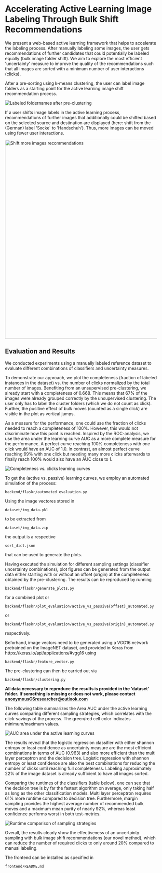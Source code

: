 # Accelerating Active Learning Image Labeling Through Bulk Shift Recommendations

We present a web-based active learning framework that helps to accelerate the labeling process. After manually labeling some images, the user gets recommendations of further candidates that could potentially be labeled equally (bulk image folder shift). We aim to explore the most efficient 'uncertainty' measure to improve the quality of the recommendations such that all images are sorted with a minimum number of user interactions (clicks).

After a pre-sorting using k-means clustering, the user can label image folders as a starting point for the active learning image shift recommendation process.

![Labeled foldernames after pre-clustering](https://user-images.githubusercontent.com/85504774/132091919-02d3505c-b94f-4d81-a605-95393f580e77.png)

If a user shifts image labels in the active learning process, recommendations of further images that additionally could be shifted based on the selected source and destination are displayed (here: shift from the (German) label 'Socke' to 'Handschuh'). Thus, more images can be moved using fewer user interactions.

<img width="656" alt="Shift more images recommendations" src="https://user-images.githubusercontent.com/85504774/132092010-80a1ef30-4b3a-4bde-a854-b9ead38dc26d.png">


## Evaluation and Results

We conducted experiments using a manually labeled reference dataset to evaluate different combinations of classifiers and uncertainty measures.

To demonstrate our approach, we plot the completeness (fraction of labeled instances in the dataset) vs. the number of clicks normalized by the total number of images.
Benefiting from an unsupervised pre-clustering, we already start with a completeness of 0.668. This means that 67% of the images were already grouped correctly by the unsupervised clustering. The user only has to label the cluster folders (which we do not count as click). Further, the positive effect of bulk moves (counted as a single click) are visible in the plot as vertical jumps.

As a measure for the performance, one could use the fraction of clicks needed to reach a completeness of 100%. However, this would not discriminate how this point is reached. Inspired by the ROC-analysis, we use the area under the learning curve AUC as a more complete measure for the performance. A perfect curve reaching 100% completeness with one click would have an AUC of 1.0. In contrast, an almost perfect curve reaching 99% with one click but needing many more clicks afterwards to finally reach 100% would also have an AUC close to 1.

![Completeness vs. clicks learning curves](https://user-images.githubusercontent.com/85504774/132089958-56b2e364-e44d-4ae0-977d-db6376402d26.png)

To get the (active vs. passive) learning curves, we employ an automated simulation of the process:
```
backend/flaskr/automated_evaluation.py
```
Using the image vectores stored in
```
dataset/img_data.pkl
```
to be extracted from
```
dataset/img_data.zip
```
the output is a respective
```
sort_dict.json
```
that can be used to generate the plots.

Having executed the simulation for different sampling settings (classifier uncertainty combinations), plot figures can be generated from the output data either starting with or without an offset (origin) at the completeness obtained by the pre-clustering.
The results can be reproduced by running
```
backend/flaskr/generate_plots.py
```
for a combined plot or
```
backend/flaskr/plot_evaluation/active_vs_passive(offset)_automated.py
```
or
```
backend/flaskr/plot_evaluation/active_vs_passive(origin)_automated.py
```
respectively.

Beforhand, image vectors need to be generated using a VGG16 network pretrained on the ImageNET dataset, and provided in Keras from
https://keras.io/api/applications/#vgg16
using
```
backend/flaskr/feature_vector.py
```

The pre-clustering can then be carried out via
```
backend/flaskr/clustering.py
```
**All data necessary to reproduce the results is provided in the 'dataset' folder.**
**If something is missing or does not work, please contact anonymousCSresearcher@outlook.com**

The following table summarizes the Area AUC under the active learning curves comparing different sampling strategies, which correlates with the click-savings of the process. The green/red cell color indicates minimum/maximum values.

![AUC area under the active learning curves](https://user-images.githubusercontent.com/85504774/132089680-73cfe223-a754-4c8a-a06d-bf35bb43677a.png)

The results reveal that the logistic regression classifier with either shannon entropy or least confidence as uncertainty measure are the most efficient combinations in terms of AUC (0.963) and also more efficient than the multi layer perceptron and the decision tree. Logistic regression with shannon entropy or least confidence are also the best combinations for reducing the number of clicks until reaching full completeness. Labeling approximately 22% of the image dataset is already sufficient to have all images sorted.

Comparing the runtimes of the classifiers (table below), one can see that the decision tree is by far the fastest algorithm on average, only taking half as long as the other classification models. Multi layer perceptron requires 61% more runtime compared to decision tree. Furthermore, margin sampling provides the highest average number of recommended bulk moves and a maximum mean purity of nearly 92%, whereas least confidence performs worst in both test-metrics.

![Runtime comparison of sampling strategies](https://user-images.githubusercontent.com/85504774/132089938-d314a97c-ffd2-4ba7-8afb-744befa2e7bf.png)

Overall, the results clearly show the effectiveness of an uncertainty sampling with bulk image shift recommendations (our novel method), which can reduce the number of required clicks to only around 20% compared to manual labeling.

The frontend can be installed as specified in
```
frontend/README.md
```
